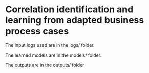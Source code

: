 # Correlation identification and learning from adapted business process cases

The input logs used are in the logs/ folder.

The learned models are in the models/ folder.

The outputs are in the outputs/ folder
